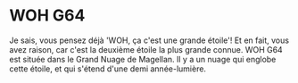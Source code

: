 # WOH G64

Je sais, vous pensez déjà 'WOH, ça c'est une grande étoile'! Et en fait, vous
avez raison, car c'est la deuxième étoile la plus grande connue. WOH G64 est
située dans le Grand Nuage de Magellan. Il y a un nuage qui englobe cette
étoile, et qui s'étend d'une demi année-lumière.
